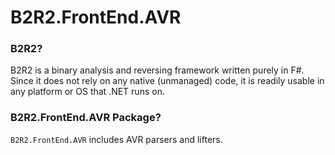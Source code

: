 # B2R2.FrontEnd.AVR

### B2R2?

B2R2 is a binary analysis and reversing framework written purely in F#. Since it
does not rely on any native (unmanaged) code, it is readily usable in any
platform or OS that .NET runs on.

### B2R2.FrontEnd.AVR Package?

`B2R2.FrontEnd.AVR` includes AVR parsers and lifters.
